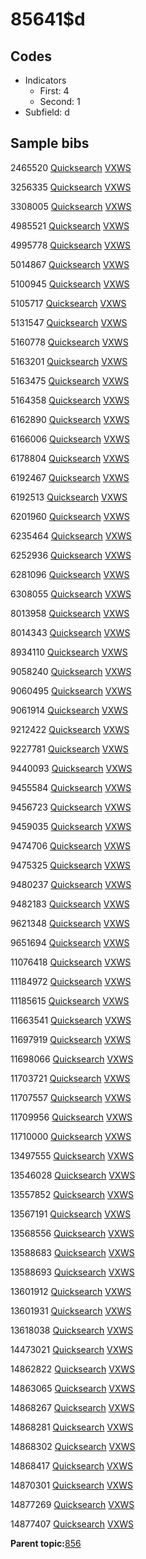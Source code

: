 # 85641$d

## Codes

-   Indicators
    -   First: 4
    -   Second: 1
-   Subfield: d

## Sample bibs

2465520 [Quicksearch](https://search.library.yale.edu/catalog/2465520) [VXWS](http://prodorbis.library.yale.edu:7014/vxws/GetHoldingsService?bibId=2465520)

3256335 [Quicksearch](https://search.library.yale.edu/catalog/3256335) [VXWS](http://prodorbis.library.yale.edu:7014/vxws/GetHoldingsService?bibId=3256335)

3308005 [Quicksearch](https://search.library.yale.edu/catalog/3308005) [VXWS](http://prodorbis.library.yale.edu:7014/vxws/GetHoldingsService?bibId=3308005)

4985521 [Quicksearch](https://search.library.yale.edu/catalog/4985521) [VXWS](http://prodorbis.library.yale.edu:7014/vxws/GetHoldingsService?bibId=4985521)

4995778 [Quicksearch](https://search.library.yale.edu/catalog/4995778) [VXWS](http://prodorbis.library.yale.edu:7014/vxws/GetHoldingsService?bibId=4995778)

5014867 [Quicksearch](https://search.library.yale.edu/catalog/5014867) [VXWS](http://prodorbis.library.yale.edu:7014/vxws/GetHoldingsService?bibId=5014867)

5100945 [Quicksearch](https://search.library.yale.edu/catalog/5100945) [VXWS](http://prodorbis.library.yale.edu:7014/vxws/GetHoldingsService?bibId=5100945)

5105717 [Quicksearch](https://search.library.yale.edu/catalog/5105717) [VXWS](http://prodorbis.library.yale.edu:7014/vxws/GetHoldingsService?bibId=5105717)

5131547 [Quicksearch](https://search.library.yale.edu/catalog/5131547) [VXWS](http://prodorbis.library.yale.edu:7014/vxws/GetHoldingsService?bibId=5131547)

5160778 [Quicksearch](https://search.library.yale.edu/catalog/5160778) [VXWS](http://prodorbis.library.yale.edu:7014/vxws/GetHoldingsService?bibId=5160778)

5163201 [Quicksearch](https://search.library.yale.edu/catalog/5163201) [VXWS](http://prodorbis.library.yale.edu:7014/vxws/GetHoldingsService?bibId=5163201)

5163475 [Quicksearch](https://search.library.yale.edu/catalog/5163475) [VXWS](http://prodorbis.library.yale.edu:7014/vxws/GetHoldingsService?bibId=5163475)

5164358 [Quicksearch](https://search.library.yale.edu/catalog/5164358) [VXWS](http://prodorbis.library.yale.edu:7014/vxws/GetHoldingsService?bibId=5164358)

6162890 [Quicksearch](https://search.library.yale.edu/catalog/6162890) [VXWS](http://prodorbis.library.yale.edu:7014/vxws/GetHoldingsService?bibId=6162890)

6166006 [Quicksearch](https://search.library.yale.edu/catalog/6166006) [VXWS](http://prodorbis.library.yale.edu:7014/vxws/GetHoldingsService?bibId=6166006)

6178804 [Quicksearch](https://search.library.yale.edu/catalog/6178804) [VXWS](http://prodorbis.library.yale.edu:7014/vxws/GetHoldingsService?bibId=6178804)

6192467 [Quicksearch](https://search.library.yale.edu/catalog/6192467) [VXWS](http://prodorbis.library.yale.edu:7014/vxws/GetHoldingsService?bibId=6192467)

6192513 [Quicksearch](https://search.library.yale.edu/catalog/6192513) [VXWS](http://prodorbis.library.yale.edu:7014/vxws/GetHoldingsService?bibId=6192513)

6201960 [Quicksearch](https://search.library.yale.edu/catalog/6201960) [VXWS](http://prodorbis.library.yale.edu:7014/vxws/GetHoldingsService?bibId=6201960)

6235464 [Quicksearch](https://search.library.yale.edu/catalog/6235464) [VXWS](http://prodorbis.library.yale.edu:7014/vxws/GetHoldingsService?bibId=6235464)

6252936 [Quicksearch](https://search.library.yale.edu/catalog/6252936) [VXWS](http://prodorbis.library.yale.edu:7014/vxws/GetHoldingsService?bibId=6252936)

6281096 [Quicksearch](https://search.library.yale.edu/catalog/6281096) [VXWS](http://prodorbis.library.yale.edu:7014/vxws/GetHoldingsService?bibId=6281096)

6308055 [Quicksearch](https://search.library.yale.edu/catalog/6308055) [VXWS](http://prodorbis.library.yale.edu:7014/vxws/GetHoldingsService?bibId=6308055)

8013958 [Quicksearch](https://search.library.yale.edu/catalog/8013958) [VXWS](http://prodorbis.library.yale.edu:7014/vxws/GetHoldingsService?bibId=8013958)

8014343 [Quicksearch](https://search.library.yale.edu/catalog/8014343) [VXWS](http://prodorbis.library.yale.edu:7014/vxws/GetHoldingsService?bibId=8014343)

8934110 [Quicksearch](https://search.library.yale.edu/catalog/8934110) [VXWS](http://prodorbis.library.yale.edu:7014/vxws/GetHoldingsService?bibId=8934110)

9058240 [Quicksearch](https://search.library.yale.edu/catalog/9058240) [VXWS](http://prodorbis.library.yale.edu:7014/vxws/GetHoldingsService?bibId=9058240)

9060495 [Quicksearch](https://search.library.yale.edu/catalog/9060495) [VXWS](http://prodorbis.library.yale.edu:7014/vxws/GetHoldingsService?bibId=9060495)

9061914 [Quicksearch](https://search.library.yale.edu/catalog/9061914) [VXWS](http://prodorbis.library.yale.edu:7014/vxws/GetHoldingsService?bibId=9061914)

9212422 [Quicksearch](https://search.library.yale.edu/catalog/9212422) [VXWS](http://prodorbis.library.yale.edu:7014/vxws/GetHoldingsService?bibId=9212422)

9227781 [Quicksearch](https://search.library.yale.edu/catalog/9227781) [VXWS](http://prodorbis.library.yale.edu:7014/vxws/GetHoldingsService?bibId=9227781)

9440093 [Quicksearch](https://search.library.yale.edu/catalog/9440093) [VXWS](http://prodorbis.library.yale.edu:7014/vxws/GetHoldingsService?bibId=9440093)

9455584 [Quicksearch](https://search.library.yale.edu/catalog/9455584) [VXWS](http://prodorbis.library.yale.edu:7014/vxws/GetHoldingsService?bibId=9455584)

9456723 [Quicksearch](https://search.library.yale.edu/catalog/9456723) [VXWS](http://prodorbis.library.yale.edu:7014/vxws/GetHoldingsService?bibId=9456723)

9459035 [Quicksearch](https://search.library.yale.edu/catalog/9459035) [VXWS](http://prodorbis.library.yale.edu:7014/vxws/GetHoldingsService?bibId=9459035)

9474706 [Quicksearch](https://search.library.yale.edu/catalog/9474706) [VXWS](http://prodorbis.library.yale.edu:7014/vxws/GetHoldingsService?bibId=9474706)

9475325 [Quicksearch](https://search.library.yale.edu/catalog/9475325) [VXWS](http://prodorbis.library.yale.edu:7014/vxws/GetHoldingsService?bibId=9475325)

9480237 [Quicksearch](https://search.library.yale.edu/catalog/9480237) [VXWS](http://prodorbis.library.yale.edu:7014/vxws/GetHoldingsService?bibId=9480237)

9482183 [Quicksearch](https://search.library.yale.edu/catalog/9482183) [VXWS](http://prodorbis.library.yale.edu:7014/vxws/GetHoldingsService?bibId=9482183)

9621348 [Quicksearch](https://search.library.yale.edu/catalog/9621348) [VXWS](http://prodorbis.library.yale.edu:7014/vxws/GetHoldingsService?bibId=9621348)

9651694 [Quicksearch](https://search.library.yale.edu/catalog/9651694) [VXWS](http://prodorbis.library.yale.edu:7014/vxws/GetHoldingsService?bibId=9651694)

11076418 [Quicksearch](https://search.library.yale.edu/catalog/11076418) [VXWS](http://prodorbis.library.yale.edu:7014/vxws/GetHoldingsService?bibId=11076418)

11184972 [Quicksearch](https://search.library.yale.edu/catalog/11184972) [VXWS](http://prodorbis.library.yale.edu:7014/vxws/GetHoldingsService?bibId=11184972)

11185615 [Quicksearch](https://search.library.yale.edu/catalog/11185615) [VXWS](http://prodorbis.library.yale.edu:7014/vxws/GetHoldingsService?bibId=11185615)

11663541 [Quicksearch](https://search.library.yale.edu/catalog/11663541) [VXWS](http://prodorbis.library.yale.edu:7014/vxws/GetHoldingsService?bibId=11663541)

11697919 [Quicksearch](https://search.library.yale.edu/catalog/11697919) [VXWS](http://prodorbis.library.yale.edu:7014/vxws/GetHoldingsService?bibId=11697919)

11698066 [Quicksearch](https://search.library.yale.edu/catalog/11698066) [VXWS](http://prodorbis.library.yale.edu:7014/vxws/GetHoldingsService?bibId=11698066)

11703721 [Quicksearch](https://search.library.yale.edu/catalog/11703721) [VXWS](http://prodorbis.library.yale.edu:7014/vxws/GetHoldingsService?bibId=11703721)

11707557 [Quicksearch](https://search.library.yale.edu/catalog/11707557) [VXWS](http://prodorbis.library.yale.edu:7014/vxws/GetHoldingsService?bibId=11707557)

11709956 [Quicksearch](https://search.library.yale.edu/catalog/11709956) [VXWS](http://prodorbis.library.yale.edu:7014/vxws/GetHoldingsService?bibId=11709956)

11710000 [Quicksearch](https://search.library.yale.edu/catalog/11710000) [VXWS](http://prodorbis.library.yale.edu:7014/vxws/GetHoldingsService?bibId=11710000)

13497555 [Quicksearch](https://search.library.yale.edu/catalog/13497555) [VXWS](http://prodorbis.library.yale.edu:7014/vxws/GetHoldingsService?bibId=13497555)

13546028 [Quicksearch](https://search.library.yale.edu/catalog/13546028) [VXWS](http://prodorbis.library.yale.edu:7014/vxws/GetHoldingsService?bibId=13546028)

13557852 [Quicksearch](https://search.library.yale.edu/catalog/13557852) [VXWS](http://prodorbis.library.yale.edu:7014/vxws/GetHoldingsService?bibId=13557852)

13567191 [Quicksearch](https://search.library.yale.edu/catalog/13567191) [VXWS](http://prodorbis.library.yale.edu:7014/vxws/GetHoldingsService?bibId=13567191)

13568556 [Quicksearch](https://search.library.yale.edu/catalog/13568556) [VXWS](http://prodorbis.library.yale.edu:7014/vxws/GetHoldingsService?bibId=13568556)

13588683 [Quicksearch](https://search.library.yale.edu/catalog/13588683) [VXWS](http://prodorbis.library.yale.edu:7014/vxws/GetHoldingsService?bibId=13588683)

13588693 [Quicksearch](https://search.library.yale.edu/catalog/13588693) [VXWS](http://prodorbis.library.yale.edu:7014/vxws/GetHoldingsService?bibId=13588693)

13601912 [Quicksearch](https://search.library.yale.edu/catalog/13601912) [VXWS](http://prodorbis.library.yale.edu:7014/vxws/GetHoldingsService?bibId=13601912)

13601931 [Quicksearch](https://search.library.yale.edu/catalog/13601931) [VXWS](http://prodorbis.library.yale.edu:7014/vxws/GetHoldingsService?bibId=13601931)

13618038 [Quicksearch](https://search.library.yale.edu/catalog/13618038) [VXWS](http://prodorbis.library.yale.edu:7014/vxws/GetHoldingsService?bibId=13618038)

14473021 [Quicksearch](https://search.library.yale.edu/catalog/14473021) [VXWS](http://prodorbis.library.yale.edu:7014/vxws/GetHoldingsService?bibId=14473021)

14862822 [Quicksearch](https://search.library.yale.edu/catalog/14862822) [VXWS](http://prodorbis.library.yale.edu:7014/vxws/GetHoldingsService?bibId=14862822)

14863065 [Quicksearch](https://search.library.yale.edu/catalog/14863065) [VXWS](http://prodorbis.library.yale.edu:7014/vxws/GetHoldingsService?bibId=14863065)

14868267 [Quicksearch](https://search.library.yale.edu/catalog/14868267) [VXWS](http://prodorbis.library.yale.edu:7014/vxws/GetHoldingsService?bibId=14868267)

14868281 [Quicksearch](https://search.library.yale.edu/catalog/14868281) [VXWS](http://prodorbis.library.yale.edu:7014/vxws/GetHoldingsService?bibId=14868281)

14868302 [Quicksearch](https://search.library.yale.edu/catalog/14868302) [VXWS](http://prodorbis.library.yale.edu:7014/vxws/GetHoldingsService?bibId=14868302)

14868417 [Quicksearch](https://search.library.yale.edu/catalog/14868417) [VXWS](http://prodorbis.library.yale.edu:7014/vxws/GetHoldingsService?bibId=14868417)

14870301 [Quicksearch](https://search.library.yale.edu/catalog/14870301) [VXWS](http://prodorbis.library.yale.edu:7014/vxws/GetHoldingsService?bibId=14870301)

14877269 [Quicksearch](https://search.library.yale.edu/catalog/14877269) [VXWS](http://prodorbis.library.yale.edu:7014/vxws/GetHoldingsService?bibId=14877269)

14877407 [Quicksearch](https://search.library.yale.edu/catalog/14877407) [VXWS](http://prodorbis.library.yale.edu:7014/vxws/GetHoldingsService?bibId=14877407)

**Parent topic:**[856](../../tags/856/856.md)

